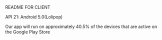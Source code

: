 README FOR CLIENT

API 21: Android 5.0(Lolipop)

Our app will run on approximately 40.5% of the devices that are active on the Google Play Store
